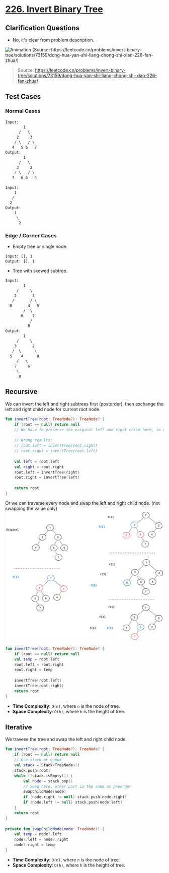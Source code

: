 # [226. Invert Binary Tree](https://leetcode.com/problems/invert-binary-tree/)

## Clarification Questions
* No, it's clear from problem description.

![Animation (Source: https://leetcode.cn/problems/invert-binary-tree/solutions/73159/dong-hua-yan-shi-liang-chong-shi-xian-226-fan-zhua/)](https://pic.leetcode-cn.com/0f91f7cbf5740de86e881eb7427c6c3993f4eca3624ca275d71e21c5e3e2c550-226_2.gif)
> Source: https://leetcode.cn/problems/invert-binary-tree/solutions/73159/dong-hua-yan-shi-liang-chong-shi-xian-226-fan-zhua/
 
## Test Cases
### Normal Cases
```
Input: 
        1
      /   \
     2     3
    / \   / \
   4   5 6   7  
Output: 
        1
      /   \
     3     2
    / \   / \
   7   6 5   4  

Input:
    1
   /
  2
Output:
    1
     \
      2
```
### Edge / Corner Cases
* Empty tree or single node.
```
Input: [], 1
Output: [], 1
```
* Tree with skewed subtree.
```
Input:
        1
     /     \
    2       3
   /       / \ 
  0       4   5
        /  \
       6    7
           /
          8
Output:
        1
     /     \
    3       2
   /  \      \
  5    4      0
     /   \
    7     6
     \
      8 
```

## Recursive
We can invert the left and right subtrees first (postorder), then exchange the left and right child node for current root node.
```kotlin
fun invertTree(root: TreeNode?): TreeNode? {
    if (root == null) return null
    // We have to preserve the original left and right child here, in case of references changes after inverting.
    
    // Wrong results: 
    // root.left = invertTree(root.right)
    // root.right = invertTree(root.left)
    
    val left = root.left
    val right = root.right
    root.left = invertTree(right)
    root.right = invertTree(left)
    
    return root
}
```

Or we can traverse every node and swap the left and right child node. (not swapping the value only)
![](../media/226.invert-binary-tree.png)
```kotlin
fun invertTree(root: TreeNode?): TreeNode? {
    if (root == null) return null
    val temp = root.left
    root.left = root.right
    root.right = temp

    invertTree(root.left)
    invertTree(root.right)
    return root
}
```
* **Time Complexity**: `O(n)`, where `n` is the node of tree.
* **Space Complexity**: `O(h)`, where `h` is the height of tree.

## Iterative
We travese the tree and swap the left and right child node.
```kotlin
fun invertTree(root: TreeNode?): TreeNode? {
    if (root == null) return null
    // Use stack or queue
    val stack = Stack<TreeNode>()
    stack.push(root)
    while (!stack.isEmpty()) {
        val node = stack.pop()
        // Swap here, other part is the same as preorder
        swapChildNode(node)
        if (node.right != null) stack.push(node.right)
        if (node.left != null) stack.push(node.left)
    }
    return root
}

private fun swapChildNode(node: TreeNode?) {
    val temp = node?.left
    node?.left = node?.right
    node?.right = temp
}
```
* **Time Complexity**: `O(n)`, where `n` is the node of tree.
* **Space Complexity**: `O(h)`, where `h` is the height of tree.